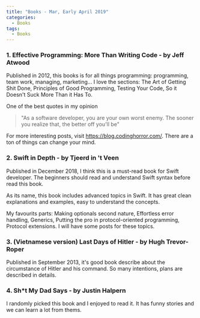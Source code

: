 ```yaml
---
title: "Books - Mar, Early April 2019"
categories:
  - Books
tags:
  - Books
---
```


### 1. Effective Programming: More Than Writing Code - by Jeff Atwood

Published in 2012, this books is for all things programming: programming, team work, managing, marketing... I love the sections: The Art of Getting Shit Done, Principles of Good Programming, Testing Your Code, So it Doesn't Suck More Than it Has To. 

One of the best quotes in my opinion
> "As a software developer, you are your own worst enemy. The sooner you realize that, the better off you'll be"

For more interesting posts, visit https://blog.codinghorror.com/. There are a ton of things can change your mind.

### 2. Swift in Depth - by Tjeerd in 't Veen

Published in December 2018, I think this is a must-read book for Swift developer. The beginners should read and understand Swift syntax before read this book.

As its name, this book includes advanced topics in Swift. It has great clean explanations and examples, easy to understand the concepts.

My favourits parts: Making optionals second nature, Effortless error handling, Generics, Putting the pro in protocol-oriented programming, Protocol extensions. I will have some posts for these topics.

### 3.  (Vietnamese version) Last Days of Hitler - by Hugh Trevor-Roper

Published in September 2013, it's good book describe about the circumstance of Hitler and his command. So many intentions, plans are described in details.

### 4. Sh*t My Dad Says - by Justin Halpern

I randomly picked this book and I enjoyed to read it. It has funny stories and we can learn a lot from thems.

